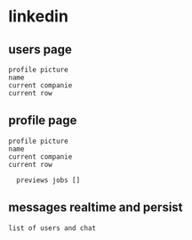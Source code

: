 # linkedin

## users page

    profile picture
    name
    current companie
    current row

## profile page

    profile picture
    name
    current companie
    current row

      previews jobs []

## messages realtime and persist

    list of users and chat
